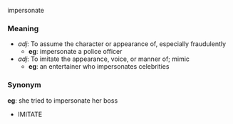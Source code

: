 impersonate
### Meaning
+ _adj_: To assume the character or appearance of, especially fraudulently
    + __eg__: impersonate a police officer
+ _adj_: To imitate the appearance, voice, or manner of; mimic
    + __eg__: an entertainer who impersonates celebrities

### Synonym

__eg__: she tried to impersonate her boss

+ IMITATE


